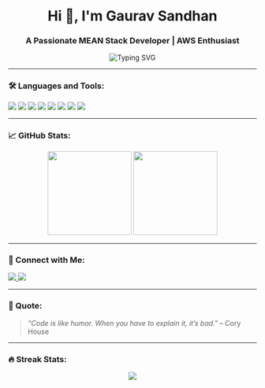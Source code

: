 <h1 align="center">Hi 👋, I'm Gaurav Sandhan</h1>
<h3 align="center">A Passionate MEAN Stack Developer | AWS Enthusiast</h3>

<p align="center">
  <img src="https://readme-typing-svg.demolab.com?font=Fira+Code&pause=1000&center=true&vCenter=true&multiline=true&width=435&lines=Full+Stack+Web+Developer;MEAN+Stack+Specialist;C%2C+C%2B%2B%2C+Java+Programmer;AWS+Cloud+Learner" alt="Typing SVG" />
</p>

---

### 🛠️ Languages and Tools:
<p align="left">
  <img src="https://img.shields.io/badge/C-00599C?style=for-the-badge&logo=c&logoColor=white" />
  <img src="https://img.shields.io/badge/C++-004482?style=for-the-badge&logo=c%2B%2B&logoColor=white" />
  <img src="https://img.shields.io/badge/Java-ED8B00?style=for-the-badge&logo=java&logoColor=white" />
  <img src="https://img.shields.io/badge/Angular-DD0031?style=for-the-badge&logo=angular&logoColor=white" />
  <img src="https://img.shields.io/badge/Node.js-339933?style=for-the-badge&logo=nodedotjs&logoColor=white" />
  <img src="https://img.shields.io/badge/Express.js-000000?style=for-the-badge&logo=express&logoColor=white" />
  <img src="https://img.shields.io/badge/MongoDB-4EA94B?style=for-the-badge&logo=mongodb&logoColor=white" />
  <img src="https://img.shields.io/badge/AWS-232F3E?style=for-the-badge&logo=amazonaws&logoColor=white" />
</p>

---

### 📈 GitHub Stats:
<p align="center">
  <img src="https://github-readme-stats.vercel.app/api?username=gauravsandhan01&show_icons=true&theme=radical" height="170px" />
  <img src="https://github-readme-stats.vercel.app/api/top-langs/?username=gauravsandhan01&layout=compact&theme=radical" height="170px" />
</p>

---

### 📲 Connect with Me:
<p align="left">
  <a href="https://www.linkedin.com/in/gaurav-sandhan" target="_blank">
    <img src="https://img.shields.io/badge/LinkedIn-blue?style=for-the-badge&logo=linkedin&logoColor=white" />
  </a>
  <a href="https://www.instagram.com/gaurav.sandhan" target="_blank">
    <img src="https://img.shields.io/badge/Instagram-E4405F?style=for-the-badge&logo=instagram&logoColor=white" />
  </a>
</p>

---

### 🎯 Quote:
> _"Code is like humor. When you have to explain it, it’s bad."_ – Cory House

---

### 🔥 Streak Stats:
<p align="center">
  <img src="https://github-readme-streak-stats.herokuapp.com/?user=gauravsandhan&theme=radical&fire=DD2727" />
</p>
